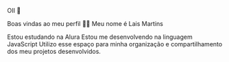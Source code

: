 OII 👋

Boas vindas ao meu perfil 💙💙
Meu nome é Lais Martins

Estou estudando na Alura
Estou me desenvolvendo na linguagem JavaScript
Utilizo esse espaço para minha organização e compartilhamento dos meu projetos desenvolvidos.

